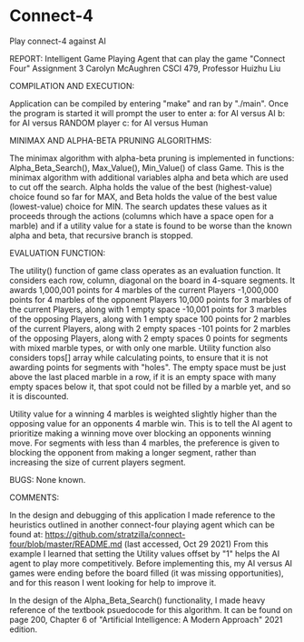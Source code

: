 # Connect-4
 Play connect-4 against AI


REPORT: Intelligent Game Playing Agent that can play the game "Connect Four"
Assignment 3
Carolyn McAughren
CSCI 479, Professor Huizhu Liu

COMPILATION AND EXECUTION:

   Application can be compiled by entering "make" and ran by "./main".
   Once the program is started it will prompt the user to enter
   a: for AI versus AI
   b: for AI versus RANDOM player
   c: for AI versus Human

MINIMAX AND ALPHA-BETA PRUNING ALGORITHMS:

   The minimax algorithm with alpha-beta pruning is implemented in functions:
   Alpha_Beta_Search(), Max_Value(), Min_Value() of class Game.
   This is the minimax algorithm with additional variables alpha and beta
   which are used to cut off the search. Alpha holds the value of the best
   (highest-value) choice found so far for MAX, and Beta holds the value of the
   best value (lowest-value) choice for MIN. The search updates these values as it
   proceeds through the actions (columns which have a space open for a marble)
   and if a utility value for a state is found to be worse than the known alpha and beta,
   that recursive branch is stopped.


EVALUATION FUNCTION:

   The utility() function of game class operates as an evaluation function.
   It considers each row, column, diagonal on the board in 4-square segments.
   It awards
      1,000,001 points for 4 marbles of the current Players
      -1,000,000 points for 4 marbles of the opponent Players
      10,000 points for 3 marbles of the current Players, along with 1 empty space
      -10,001 points for 3 marbles of the opposing Players, along with 1 empty space
      100 points for 2 marbles of the current Players, along with 2 empty spaces
      -101 points for 2 marbles of the opposing Players, along with 2 empty spaces
      0 points for segments with mixed marble types, or with only one marble.
   Utility function also considers tops[] array while calculating points,
   to ensure that it is not awarding points for
   segments with "holes". The empty space must be just above the last placed marble in a row,
   if it is an empty space with many empty spaces below it, that spot could not be filled by
   a marble yet, and so it is discounted.

   Utility value for a winning 4 marbles is weighted slightly higher than the opposing
   value for an opponents 4 marble win. This is to tell the AI agent to prioritize making
   a winning move over blocking an opponents winning move. For segments with less than 4
   marbles, the preference is given to blocking the opponent from making a longer segment,
   rather than increasing the size of current players segment.

BUGS:
None known.

COMMENTS:

   In the design and debugging of this application I made reference to the heuristics outlined
   in another connect-four playing agent which can be found at:
      https://github.com/stratzilla/connect-four/blob/master/README.md
      (last accessed, Oct 29 2021)
   From this example I learned that setting the Utility values offset by "1" helps the AI
   agent to play more competitively. Before implementing this, my AI versus AI games were ending
   before the board filled (it was missing opportunities), and for this reason I went looking
   for help to improve it.

   In the design of the Alpha_Beta_Search() functionality, I made heavy reference
   of the textbook psuedocode for this algorithm. It can be found on page 200, Chapter 6 of
   "Artificial Intelligence: A Modern Approach" 2021 edition.

